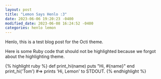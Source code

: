 ```yaml
---
layout: post
title: "Lemon Says Henlo :3"
date: 2023-06-06 19:20:23 -0400
modified_date: 2023-06-08 16:24:52 -0400
categories: henlo lemon
---
```


Henlo, this is a test blog post for the Octi theme.

Here is some Ruby code that should not be highlighted because we forgot about the highlighting theme.

{% highlight ruby %}
def print_hi(name)
  puts "Hi, #{name}"
end
print_hi('Tom')
#=> prints 'Hi, Lemon' to STDOUT.
{% endhighlight %}
